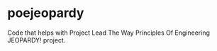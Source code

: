 # poejeopardy
Code that helps with Project Lead The Way Principles Of Engineering JEOPARDY! project.
